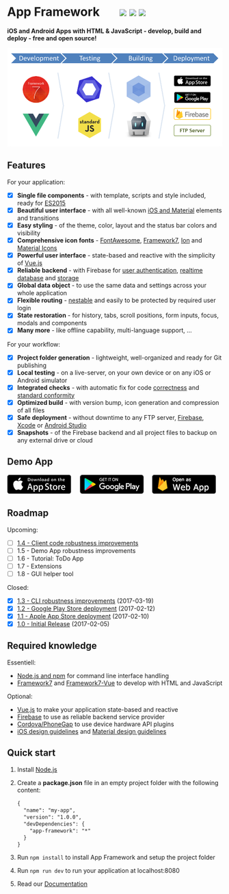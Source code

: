 # App Framework &nbsp; &nbsp; &nbsp; [![](https://img.shields.io/npm/dt/app-framework.svg)](https://www.npmjs.com/package/app-framework) [![](https://img.shields.io/npm/v/app-framework.svg)](https://www.npmjs.com/package/app-framework) [![](https://img.shields.io/npm/l/app-framework.svg)](https://www.npmjs.com/package/app-framework)

**iOS and Android Apps with HTML & JavaScript - develop, build and deploy - free and open source!**

![Process](media/process.png)

## Features

For your application:

- [x] **Single file components** - with template, scripts and style included, ready for [ES2015](https://babeljs.io/learn-es2015/)
- [x] **Beautiful user interface** - with all well-known [iOS and Material](http://framework7.io/) elements and transitions
- [x] **Easy styling** - of the theme, color, layout and the status bar colors and visibility
- [x] **Comprehensive icon fonts** - [FontAwesome](http://fontawesome.io/), [Framework7](http://framework7.io/icons/), [Ion](http://ionicons.com/) and [Material Icons](https://material.io/icons/)
- [x] **Powerful user interface** - state-based and reactive with the simplicity of [Vue.js](https://vuejs.org/)
- [x] **Reliable backend** - with Firebase for [user authentication](https://firebase.google.com/docs/auth/), [realtime database](https://firebase.google.com/docs/database/) and [storage](https://firebase.google.com/docs/storage/)
- [x] **Global data object** - to use the same data and settings across your whole application
- [x] **Flexible routing** - [nestable](http://framework7.io/vue/navigation-router.html) and easily to be protected by required user login
- [x] **State restoration** - for history, tabs, scroll positions, form inputs, focus, modals and components
- [x] **Many more** - like offline capability, multi-language support, ...

For your workflow:

- [x] **Project folder generation** - lightweight, well-organized and ready for Git publishing
- [x] **Local testing** - on a live-server, on your own device or on any iOS or Android simulator
- [x] **Integrated checks** - with automatic fix for code [correctness](http://eslint.org/) and [standard conformity](http://standardjs.com/)
- [x] **Optimized build** - with version bump, icon generation and compression of all files
- [x] **Safe deployment** - without downtime to any FTP server, [Firebase](https://firebase.google.com/docs/hosting/), [Xcode](https://developer.apple.com/xcode/) or [Android Studio](https://developer.android.com/studio)
- [x] **Snapshots** - of the Firebase backend and all project files to backup on any external drive or cloud

## Demo App

[![Download on the App Store Play](media/app-store-download.png)](https://itunes.apple.com/us/app/app-framework-demo/id1203927581?mt=8')
&nbsp;&nbsp;&nbsp;
[![Get it on Google Play](media/google-play-download.png)](https://play.google.com/store/apps/details?id=de.scriptpilot.appframework)
&nbsp;&nbsp;&nbsp;
[![Open as Web App](media/web-app-visit.png)](https://app-framework.scriptpilot.de/)

## Roadmap

Upcoming:

- [ ] [1.4 - Client code robustness improvements](https://github.com/scriptPilot/app-framework/projects/2)
- [ ] 1.5 - Demo App robustness improvements
- [ ] 1.6 - Tutorial: ToDo App
- [ ] 1.7 - Extensions
- [ ] 1.8 - GUI helper tool

Closed:

- [x] [1.3 - CLI robustness improvements](https://github.com/scriptPilot/app-framework/milestone/6?closed=1) (2017-03-19)
- [x] [1.2 - Google Play Store deployment](https://github.com/scriptPilot/app-framework/milestone/5?closed=1) (2017-02-12)
- [x] [1.1 - Apple App Store deployment](https://github.com/scriptPilot/app-framework/milestone/4?closed=1) (2017-02-10)
- [x] [1.0 - Initial Release](https://github.com/scriptPilot/app-framework/milestone/1?closed=1) (2017-02-05)

## Required knowledge

Essentiell:

- [Node.js and npm](https://docs.npmjs.com/getting-started/what-is-npm) for command line interface handling
- [Framework7](https://framework7.io/docs/) and [Framework7-Vue](https://framework7.io/vue/) to develop with HTML and JavaScript

Optional:

- [Vue.js](https://vuejs.org/v2/guide/) to make your application state-based and reactive
- [Firebase](https://firebase.google.com/docs/web/setup) to use as reliable backend service provider
- [Cordova/PhoneGap](https://cordova.apache.org/docs/en/latest/) to use device hardware API plugins
- [iOS design guidelines](https://developer.apple.com/ios/human-interface-guidelines/overview/design-principles/) and [Material design guidelines](https://material.io/guidelines/)

## Quick start

1. Install [Node.js](https://nodejs.org/)
2. Create a **package.json** file in an empty project folder with the following content:

   ```
   {
     "name": "my-app",
     "version": "1.0.0",
     "devDependencies": {
       "app-framework": "*"
     }
   }
   ```

3. Run `npm install` to install App Framework and setup the project folder
4. Run `npm run dev` to run your application at localhost:8080
5. Read our [Documentation](DOCUMENTATION.md)
